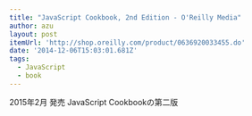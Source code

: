 ```yaml
---
title: "JavaScript Cookbook, 2nd Edition - O'Reilly Media"
author: azu
layout: post
itemUrl: 'http://shop.oreilly.com/product/0636920033455.do'
date: '2014-12-06T15:03:01.681Z'
tags:
  - JavaScript
  - book
---
```

2015年2月 発売
JavaScript Cookbookの第二版
